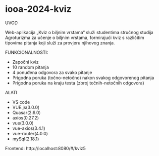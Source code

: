 # iooa-2024-kviz

UVOD

Web-aplikacija „Kviz o biljnim vrstama“ služi studentima stručnog studija Agroturizma za učenje o biljnim vrstama, formirajući kviz s različitim tipovima pitanja koji služi za provjeru njihovog znanja.

FUNKCIONALNOSTI: 
 - Započni kviz
 - 10 random pitanja
 - 4 ponuđena odgovora za svako pitanje
 - Prigodna poruka (točno-netočno) nakon svakog odgovorenog pitanja
 - Prigodna poruka na kraju testa (zbroj točnih-netočnih odgovora)

ALATI
- VS code
- VUE.js(3.0.0)
- Quasar(2.6.0)
- axios(0.27.2)
- vue(3.0.0)
- vue-axios(3.4.1)
- vue-router(4.0.0)
- mySql(2.18.1)

Frontend:
http://localhost:8080/#/kviz5
